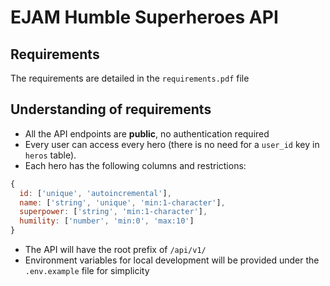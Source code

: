 # EJAM Humble Superheroes API

## Requirements

The requirements are detailed in the `requirements.pdf` file

## Understanding of requirements

- All the API endpoints are **public**, no authentication required
- Every user can access every hero (there is no need for a `user_id` key in `heros` table).
- Each hero has the following columns and restrictions:
```javascript
{
  id: ['unique', 'autoincremental'],
  name: ['string', 'unique', 'min:1-character'],
  superpower: ['string', 'min:1-character'],
  humility: ['number', 'min:0', 'max:10']
}
```
- The API will have the root prefix of `/api/v1/`
- Environment variables for local development will be provided under the `.env.example` file for simplicity